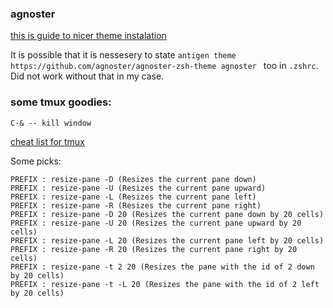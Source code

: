 ### agnoster

[this is guide to nicer theme instalation](https://medium.com/@genealabs/agnoster-theme-on-os-x-391d60effaf6)

It is possible that it is nessesery to state `antigen theme https://github.com/agnoster/agnoster-zsh-theme agnoster
` too in `.zshrc`. Did not work without that in my case.

### some tmux goodies:

```
C-& -- kill window
```

[cheat list for tmux](https://gist.github.com/MohamedAlaa/2961058)

Some picks:

~~~
PREFIX : resize-pane -D (Resizes the current pane down)
PREFIX : resize-pane -U (Resizes the current pane upward)
PREFIX : resize-pane -L (Resizes the current pane left)
PREFIX : resize-pane -R (Resizes the current pane right)
PREFIX : resize-pane -D 20 (Resizes the current pane down by 20 cells)
PREFIX : resize-pane -U 20 (Resizes the current pane upward by 20 cells)
PREFIX : resize-pane -L 20 (Resizes the current pane left by 20 cells)
PREFIX : resize-pane -R 20 (Resizes the current pane right by 20 cells)
PREFIX : resize-pane -t 2 20 (Resizes the pane with the id of 2 down by 20 cells)
PREFIX : resize-pane -t -L 20 (Resizes the pane with the id of 2 left by 20 cells)
~~~

